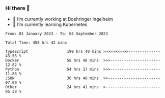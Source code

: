 ### Hi there 👋
- 🔭 I’m currently working at Boehringer Ingelheim
- 🌱 I’m currently learning Kubernetes

 
<!--START_SECTION:waka-->

```text
From: 01 January 2023 - To: 04 September 2023

Total Time: 458 hrs 42 mins

TypeScript                 199 hrs 40 mins >>>>>>>>>>>--------------   43.53 %
Docker                     58 hrs 48 mins  >>>----------------------   12.82 %
Python                     54 hrs 17 mins  >>>----------------------   11.83 %
JSON                       36 hrs 40 mins  >>-----------------------   07.99 %
Other                      24 hrs 41 mins  >------------------------   05.38 %
```

<!--END_SECTION:waka-->

 
